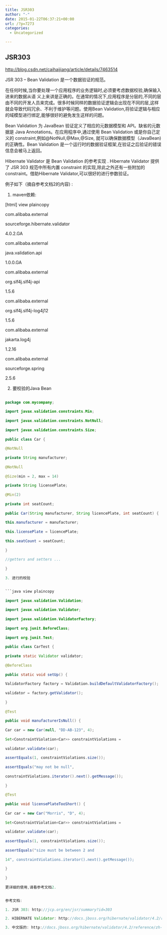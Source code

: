 ```yaml
---
title: JSR303
author: "-"
date: 2015-01-22T06:37:21+00:00
url: /?p=7273
categories:
  - Uncategorized

---
```

## JSR303
http://blog.csdn.net/caihaijiang/article/details/7463514

JSR 303 – Bean Validation 是一个数据验证的规范。

在任何时候,当你要处理一个应用程序的业务逻辑时,必须要考虑数据校验,确保输入进来的数据从语 义上来讲是正确的。在通常的情况下,应用程序是分层的,不同的层由不同的开发人员来完成。很多时候同样的数据验证逻辑会出现在不同的层,这样就会导致代码冗余、不利于维护等问题。使用Bean Validation,将验证逻辑与相应的域模型进行绑定,能够很好的避免发生这样的问题。

Bean Validation 为 JavaBean 验证定义了相应的元数据模型和 API。缺省的元数据是 Java Annotations。在应用程序中,通过使用 Bean Validation 或是你自己定义的 constraint,例如@NotNull,@Max,@Size, 就可以确保数据模型（JavaBean) 的正确性。Bean Validation 是一个运行时的数据验证框架,在验证之后验证的错误信息会被马上返回。

Hibernate Validator 是 Bean Validation 的参考实现 . Hibernate Validator 提供了 JSR 303 规范中所有内置 constraint 的实现,除此之外还有一些附加的 constraint。借助Hibernate Validator,可以很好的进行参数验证。

例子如下（摘自参考文档2的内容) : 

1. maven依赖: 


[html] view plaincopy
  
<dependency>
  
<groupId>com.alibaba.external</groupId>
  
<artifactId>sourceforge.hibernate.validator</artifactId>
  
<version>4.0.2.GA</version>
  
</dependency>
  
<dependency>
  
<groupId>com.alibaba.external</groupId>
  
<artifactId>java.validation.api</artifactId>
  
<version>1.0.0.GA</version>
  
</dependency>
  
<dependency>
  
<groupId>com.alibaba.external</groupId>
  
<artifactId>org.slf4j.slf4j-api</artifactId>
  
<version>1.5.6</version>
  
</dependency>
  
<dependency>
  
<groupId>com.alibaba.external</groupId>
  
<artifactId>org.slf4j.slf4j-log4j12</artifactId>
  
<version>1.5.6</version>
  
</dependency>
  
<dependency>
  
<groupId>com.alibaba.external</groupId>
  
<artifactId>jakarta.log4j</artifactId>
  
<version>1.2.16</version>
  
</dependency>
  
<dependency>
  
<groupId>com.alibaba.external</groupId>
  
<artifactId>sourceforge.spring</artifactId>
  
<version>2.5.6</version>
  
</dependency>
  
2. 要校验的Java Bean


```java view plaincopy
  
package com.mycompany;
  
import javax.validation.constraints.Min;
  
import javax.validation.constraints.NotNull;
  
import javax.validation.constraints.Size;
  
public class Car {
  
@NotNull
  
private String manufacturer;
  
@NotNull
  
@Size(min = 2, max = 14)
  
private String licensePlate;
  
@Min(2)
  
private int seatCount;
  
public Car(String manufacturer, String licencePlate, int seatCount) {
  
this.manufacturer = manufacturer;
  
this.licensePlate = licencePlate;
  
this.seatCount = seatCount;
  
}
  
//getters and setters ...
  
}
  
3. 进行的校验


```java view plaincopy
  
import javax.validation.Validation;
  
import javax.validation.Validator;
  
import javax.validation.ValidatorFactory;
  
import org.junit.BeforeClass;
  
import org.junit.Test;
  
public class CarTest {
  
private static Validator validator;
  
@BeforeClass
  
public static void setUp() {
  
ValidatorFactory factory = Validation.buildDefaultValidatorFactory();
  
validator = factory.getValidator();
  
}
  
@Test
  
public void manufacturerIsNull() {
  
Car car = new Car(null, "DD-AB-123", 4);
  
Set<ConstraintViolation<Car>> constraintViolations =
  
validator.validate(car);
  
assertEquals(1, constraintViolations.size());
  
assertEquals("may not be null",
  
constraintViolations.iterator().next().getMessage());
  
}
  
@Test
  
public void licensePlateTooShort() {
  
Car car = new Car("Morris", "D", 4);
  
Set<ConstraintViolation<Car>> constraintViolations =
  
validator.validate(car);
  
assertEquals(1, constraintViolations.size());
  
assertEquals("size must be between 2 and
  
14", constraintViolations.iterator().next().getMessage());
  
}
  
}
  
更详细的使用,请看参考文档2.


参考文档: 

1. JSR 303: http://jcp.org/en/jsr/summary?id=303

2. HIBERNATE Validator: http://docs.jboss.org/hibernate/validator/4.2/reference/en-US/pdf/hibernate_validator_reference.pdf

3. 中文版的: http://docs.jboss.org/hibernate/validator/4.2/reference/zh-CN/html/validator-usingvalidator.html